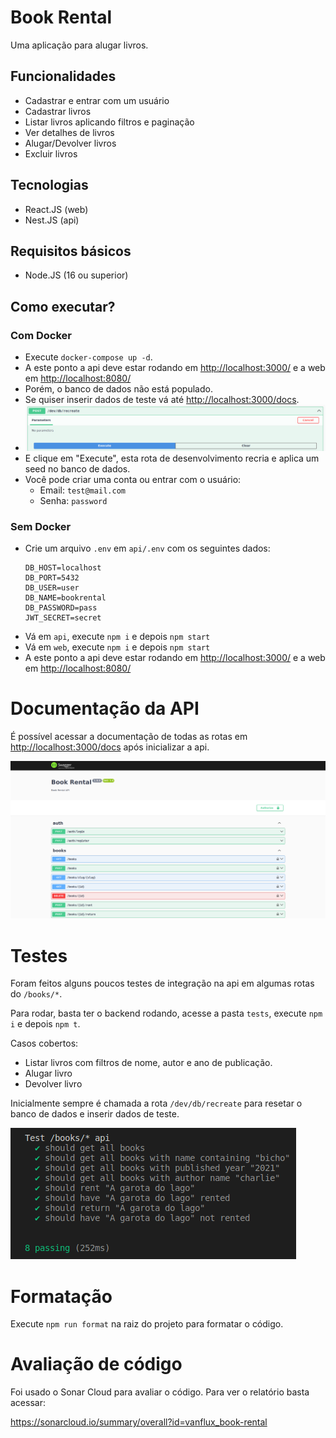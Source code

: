 # Book Rental

Uma aplicação para alugar livros.

## Funcionalidades

- Cadastrar e entrar com um usuário
- Cadastrar livros
- Listar livros aplicando filtros e paginação
- Ver detalhes de livros
- Alugar/Devolver livros
- Excluir livros

## Tecnologias

- React.JS (web)
- Nest.JS (api)

## Requisitos básicos

- Node.JS (16 ou superior)

## Como executar?

### Com Docker

- Execute `docker-compose up -d`.
- A este ponto a api deve estar rodando em [http://localhost:3000/](http://localhost:3000/) e a web em [http://localhost:8080/](http://localhost:8080/)
- Porém, o banco de dados não está populado.
- Se quiser inserir dados de teste vá até [http://localhost:3000/docs](http://localhost:3000/docs).
- ![](./docs/assets/recreate-db.png)
- E clique em "Execute", esta rota de desenvolvimento recria e aplica um seed no banco de dados.
- Você pode criar uma conta ou entrar com o usuário:
  - Email: `test@mail.com`
  - Senha: `password`

### Sem Docker

- Crie um arquivo `.env` em `api/.env` com os seguintes dados:
  ```
  DB_HOST=localhost
  DB_PORT=5432
  DB_USER=user
  DB_NAME=bookrental
  DB_PASSWORD=pass
  JWT_SECRET=secret
  ```
- Vá em `api`, execute `npm i` e depois `npm start`
- Vá em `web`, execute `npm i` e depois `npm start`
- A este ponto a api deve estar rodando em [http://localhost:3000/](http://localhost:3000/) e a web em [http://localhost:8080/](http://localhost:8080/)

# Documentação da API

É possível acessar a documentação de todas as rotas em [http://localhost:3000/docs](http://localhost:3000/docs) após inicializar a api.

![](./docs/assets/swagger-api.png)

# Testes

Foram feitos alguns poucos testes de integração na api em algumas rotas do `/books/*`.

Para rodar, basta ter o backend rodando, acesse a pasta `tests`, execute `npm i` e depois `npm t`.

Casos cobertos:
- Listar livros com filtros de nome, autor e ano de publicação.
- Alugar livro
- Devolver livro

Inicialmente sempre é chamada a rota `/dev/db/recreate` para resetar o banco de dados e inserir dados de teste.

![](./docs/assets/tests.png)

# Formatação

Execute `npm run format` na raiz do projeto para formatar o código.

# Avaliação de código

Foi usado o Sonar Cloud para avaliar o código. Para ver o relatório basta acessar:

https://sonarcloud.io/summary/overall?id=vanflux_book-rental
